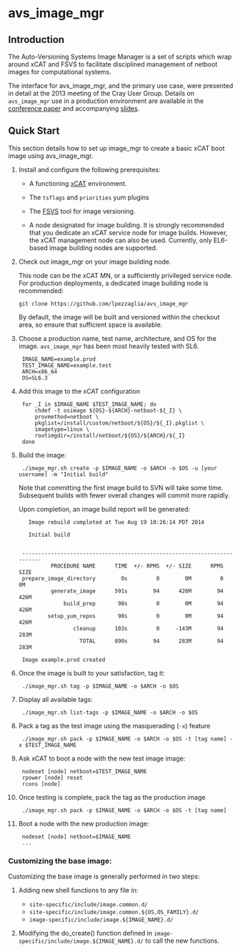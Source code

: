 # avs_image_mgr

## Introduction

The Auto-Versioning Systems Image Manager is a set of scripts which
wrap around xCAT and FSVS to facilitate disciplined management of
netboot images for computational systems.

The interface for avs_image_mgr, and the primary use case, were
presented in detail at the 2013 meeting of the Cray User Group.  Details on `avs_image_mgr` use in a production environment are available in the [conference paper](http://cug.org/proceedings/cug2013_proceedings/includes/files/pap184.pdf) and accompanying [slides](http://cug.org/proceedings/cug2013_proceedings/includes/files/pap184-file2.pdf).

## Quick Start

This section details how to set up image_mgr to create a basic xCAT
boot image using avs_image_mgr.

1. Install and configure the following prerequisites:

    * A functioning [xCAT](http://xcat.sf.net/) environment.  

    * The `tsflags` and `priorities` yum plugins

    * The [FSVS](http://fsvs.tigris.org/) tool for image versioning.

    * A node designated for image building.  It is strongly recommended
      that you dedicate an xCAT service node for image builds.  However,
      the xCAT management node can also be used.  Currently, only
      EL6-based image building nodes are supported.

1.  Check out image_mgr on your image building node.

    This node can be the xCAT MN, or a sufficiently privileged service
    node.  For production deployments, a dedicated image building node is
    recommended:

        git clone https://github.com/lpezzaglia/avs_image_mgr

    By default, the image will be built and versioned within the
    checkout area, so ensure that sufficient space is available.

1. Choose a production name, test name, architecture, and OS for the image.  `avs_image_mgr` has been most heavily tested with SL6.

        IMAGE_NAME=example.prod
        TEST_IMAGE_NAME=example.test
        ARCH=x86_64
        OS=SL6.3

1. Add this image to the xCAT configuration

        for _I in $IMAGE_NAME $TEST_IMAGE_NAME; do 
            chdef -t osimage ${OS}-${ARCH}-netboot-${_I} \
            provmethod=netboot \
            pkglist=/install/custom/netboot/${OS}/${_I}.pkglist \
            imagetype=linux \
            rootimgdir=/install/netboot/${OS}/${ARCH}/${_I}
        done

1. Build the image:

        ./image_mgr.sh create -p $IMAGE_NAME -o $ARCH -o $OS -u [your username] -m "Initial build"

    Note that committing the first image build to SVN will take some
    time.  Subsequent builds with fewer overall changes will commit more
    rapidly.

    Upon completion, an image build report will be generated:

          Image rebuild completed at Tue Aug 19 10:26:14 PDT 2014

          Initial build


        -------------------------------------------------------------------------
                 PROCEDURE NAME      TIME  +/- RPMS  +/- SIZE      RPMS      SIZE
        prepare_image_directory        0s         0        0M         0        0M
                 generate_image      591s        94      426M        94      426M
                     build_prep       98s         0        0M        94      426M
                setup_yum_repos       98s         0        0M        94      426M
                        cleanup      103s         0     -143M        94      283M
                          TOTAL      890s        94      283M        94      283M

        Image example.prod created  

1. Once the image is built to your satisfaction, tag it:

        ./image_mgr.sh tag -p $IMAGE_NAME -o $ARCH -o $OS

1. Display all available tags:

        ./image_mgr.sh list-tags -p $IMAGE_NAME -o $ARCH -o $OS

1. Pack a tag as the test image using the masquerading (`-x`) feature

        ./image_mgr.sh pack -p $IMAGE_NAME -o $ARCH -o $OS -t [tag name] -x $TEST_IMAGE_NAME

1. Ask xCAT to boot a node with the new test image image:

        nodeset [node] netboot=$TEST_IMAGE_NAME
        rpower [node] reset
        rcons [node]

1. Once testing is complete, pack the tag as the production image

        ./image_mgr.sh pack -p $IMAGE_NAME -o $ARCH -o $OS -t [tag name]

1. Boot a node with the new production image:

        nodeset [node] netboot=$IMAGE_NAME
        ...


### Customizing the base image:

Customizing the base image is generally performed in two steps: 

1. Adding new shell functions to any file in:
    * `site-specific/include/image.common.d/`
    * `site-specific/include/image.common.${OS,OS_FAMILY}.d/`
    * `image-specific/include/image.${IMAGE_NAME}.d/`


1. Modifying the do_create() function defined in `image-specific/include/image.${IMAGE_NAME}.d/` to call the new functions.  
